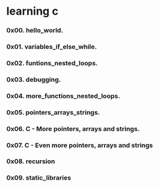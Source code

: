 # learning c

### 0x00. hello_world.
### 0x01. variables_if_else_while.
### 0x02. funtions_nested_loops.
### 0x03. debugging.
### 0x04. more_functions_nested_loops.
### 0x05. pointers_arrays_strings.
### 0x06. C - More pointers, arrays and strings.
### 0x07. C - Even more pointers, arrays and strings 
### 0x08. recursion
### 0x09. static_libraries